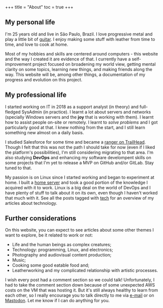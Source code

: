 +++
title = "About"
toc = true
+++

## My personal life

I'm 25 years old and live in São Paulo, Brazil. I love progressive metal and play a little bit of [guitar](https://www.youtube.com/watch?v=BgpF-5cEExs). I enjoy making some stuff with leather from time to time, and love to cook at home.

Most of my hobbies and skills are centered around computers - this website and the way I created it are evidence of that. I currently have a self-improvement project focused on broadening my world view, getting mental clarity on some topics, learning new things, and making friends along the way. This website will be, among other things, a documentation of my progress and evolution on this project.

## My professional life

I started working on IT in 2018 as a support analyst (in theory) and full-fledged SysAdmin (in practice). I learnt a lot about servers and networks (specially Windows servers and the **joy** that is working with them). I learnt how to assist people on-site or remotely. I learnt to *solve problems* and I got particularly good at that. I knew nothing from the start, and I still learn something new almost on a daily basis.

I studied Salesforce for some time and became a [ranger on TrailHead](https://trailblazer.me/id/patrickcamillo). Though I felt that this was not the path I should take for now (even if I liked the platform's possibilities), I'm still considering migrating to that area. I'm also studying **DevOps** and enhancing my software develompent skills on some projects that I'm yet to release a MVP on GitHub and/or GitLab. Stay tuned to that.

My passion is on Linux since I started working and began to experiment at home. I built a [home server](/en/blog/home-server) and took a good portion of the knowledge I acquired with it to work. Linux is a big deal on the world of DevOps and I have plenty of stuff to talk about it on its own, even though I haven't worked that much with it. See all the posts tagged with [tech](/en/tags/tech) for an overview of my articles about technology.

## Further considerations

On this website, you can expect to see articles about some other themes I want to explore, be it related to work or not:

- Life and the human beings as complex creatures;
- Technology: programming, Linux, and electronics;
- Photography and audiovisual content production;
- Music;
- Cooking some good eatable food and;
- Leatherworking and my complicated relationship with artistic processes.

I wish every post had a comment section so we could talk! Unfortunately, I had to take the comment section down because of some unexpected AWS costs on the VM that was hosting it. But it's still always healthy to learn from each other, so I really encourage you to talk directly to me via [e-mail](mailto:patrick.camillo@outlook.com) or on [Mastodon](https://mastodon.social/@patrickcamillo). Let me know if I can do anything for you.